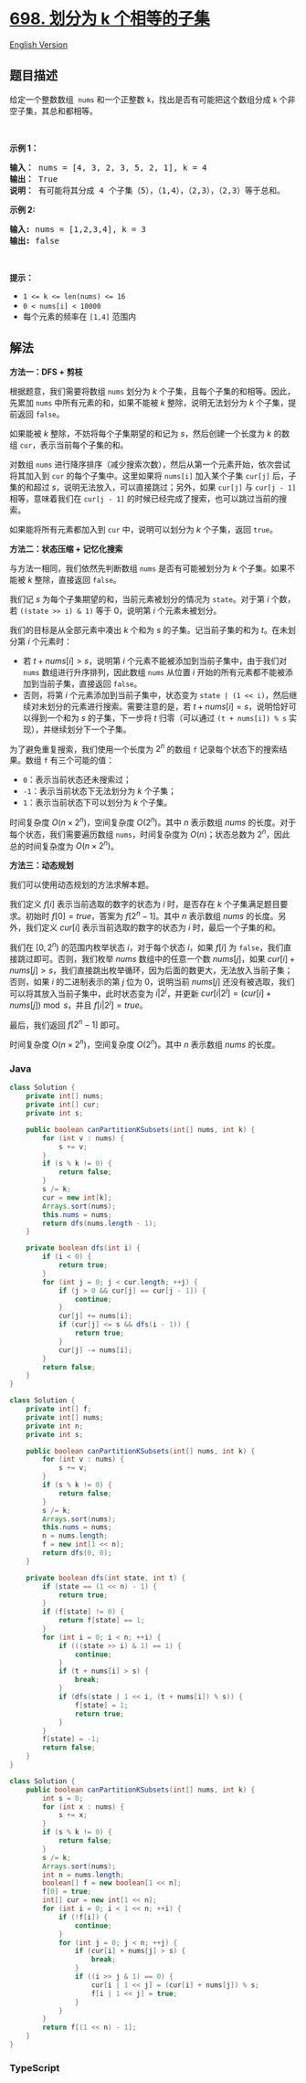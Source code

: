 # [698. 划分为 k 个相等的子集](https://leetcode.cn/problems/partition-to-k-equal-sum-subsets)

[English Version](/solution/0600-0699/0698.Partition%20to%20K%20Equal%20Sum%20Subsets/README_EN.md)

## 题目描述

<!-- 这里写题目描述 -->

<p>给定一个整数数组&nbsp;&nbsp;<code>nums</code> 和一个正整数 <code>k</code>，找出是否有可能把这个数组分成 <code>k</code> 个非空子集，其总和都相等。</p>

<p>&nbsp;</p>

<p><strong>示例 1：</strong></p>

<pre>
<strong>输入：</strong> nums = [4, 3, 2, 3, 5, 2, 1], k = 4
<strong>输出：</strong> True
<strong>说明：</strong> 有可能将其分成 4 个子集（5），（1,4），（2,3），（2,3）等于总和。</pre>

<p><strong>示例 2:</strong></p>

<pre>
<strong>输入:</strong> nums = [1,2,3,4], k = 3
<strong>输出:</strong> false</pre>

<p>&nbsp;</p>

<p><strong>提示：</strong></p>

<ul>
	<li><code>1 &lt;= k &lt;= len(nums) &lt;= 16</code></li>
	<li><code>0 &lt; nums[i] &lt; 10000</code></li>
	<li>每个元素的频率在 <code>[1,4]</code> 范围内</li>
</ul>

## 解法

**方法一：DFS + 剪枝**

根据题意，我们需要将数组 `nums` 划分为 $k$ 个子集，且每个子集的和相等。因此，先累加 `nums` 中所有元素的和，如果不能被 $k$ 整除，说明无法划分为 $k$ 个子集，提前返回 `false`。

如果能被 $k$ 整除，不妨将每个子集期望的和记为 $s$，然后创建一个长度为 $k$ 的数组 `cur`，表示当前每个子集的和。

对数组 `nums` 进行降序排序（减少搜索次数），然后从第一个元素开始，依次尝试将其加入到 `cur` 的每个子集中。这里如果将 `nums[i]` 加入某个子集 `cur[j]` 后，子集的和超过 $s$，说明无法放入，可以直接跳过；另外，如果 `cur[j]` 与 `cur[j - 1]` 相等，意味着我们在 `cur[j - 1]` 的时候已经完成了搜索，也可以跳过当前的搜索。

如果能将所有元素都加入到 `cur` 中，说明可以划分为 $k$ 个子集，返回 `true`。

**方法二：状态压缩 + 记忆化搜索**

与方法一相同，我们依然先判断数组 `nums` 是否有可能被划分为 $k$ 个子集。如果不能被 $k$ 整除，直接返回 `false`。

我们记 $s$ 为每个子集期望的和，当前元素被划分的情况为 `state`。对于第 $i$ 个数，若 `((state >> i) & 1)` 等于 $0$，说明第 $i$ 个元素未被划分。

我们的目标是从全部元素中凑出 $k$ 个和为 $s$ 的子集。记当前子集的和为 $t$。在未划分第 $i$ 个元素时：

-   若 $t + nums[i] \gt s$，说明第 $i$ 个元素不能被添加到当前子集中，由于我们对 `nums` 数组进行升序排列，因此数组 `nums` 从位置 $i$ 开始的所有元素都不能被添加到当前子集，直接返回 `false`。
-   否则，将第 $i$ 个元素添加到当前子集中，状态变为 `state | (1 << i)`，然后继续对未划分的元素进行搜索。需要注意的是，若 $t + nums[i] = s$，说明恰好可以得到一个和为 $s$ 的子集，下一步将 $t$ 归零（可以通过 `(t + nums[i]) % s` 实现），并继续划分下一个子集。

为了避免重复搜索，我们使用一个长度为 $2^n$ 的数组 `f` 记录每个状态下的搜索结果。数组 `f` 有三个可能的值：

-   `0`：表示当前状态还未搜索过；
-   `-1`：表示当前状态下无法划分为 $k$ 个子集；
-   `1`：表示当前状态下可以划分为 $k$ 个子集。

时间复杂度 $O(n\times 2^n)$，空间复杂度 $O(2^n)$。其中 $n$ 表示数组 $nums$ 的长度。对于每个状态，我们需要遍历数组 `nums`，时间复杂度为 $O(n)$；状态总数为 $2^n$，因此总的时间复杂度为 $O(n\times 2^n)$。

**方法三：动态规划**

我们可以使用动态规划的方法求解本题。

我们定义 $f[i]$ 表示当前选取的数字的状态为 $i$ 时，是否存在 $k$ 个子集满足题目要求。初始时 $f[0]=true$，答案为 $f[2^n-1]$。其中 $n$ 表示数组 $nums$ 的长度。另外，我们定义 $cur[i]$ 表示当前选取的数字的状态为 $i$ 时，最后一个子集的和。

我们在 $[0,2^n)$ 的范围内枚举状态 $i$，对于每个状态 $i$，如果 $f[i]$ 为 `false`，我们直接跳过即可。否则，我们枚举 $nums$ 数组中的任意一个数 $nums[j]$，如果 $cur[i] + nums[j] \gt s$，我们直接跳出枚举循环，因为后面的数更大，无法放入当前子集；否则，如果 $i$ 的二进制表示的第 $j$ 位为 $0$，说明当前 $nums[j]$ 还没有被选取，我们可以将其放入当前子集中，此时状态变为 $i | 2^j$，并更新 $cur[i | 2^j] = (cur[i] + nums[j]) \bmod s$，并且 $f[i | 2^j] = true$。

最后，我们返回 $f[2^n-1]$ 即可。

时间复杂度 $O(n \times 2^n)$，空间复杂度 $O(2^n)$。其中 $n$ 表示数组 $nums$ 的长度。

### **Java**

```java
class Solution {
    private int[] nums;
    private int[] cur;
    private int s;

    public boolean canPartitionKSubsets(int[] nums, int k) {
        for (int v : nums) {
            s += v;
        }
        if (s % k != 0) {
            return false;
        }
        s /= k;
        cur = new int[k];
        Arrays.sort(nums);
        this.nums = nums;
        return dfs(nums.length - 1);
    }

    private boolean dfs(int i) {
        if (i < 0) {
            return true;
        }
        for (int j = 0; j < cur.length; ++j) {
            if (j > 0 && cur[j] == cur[j - 1]) {
                continue;
            }
            cur[j] += nums[i];
            if (cur[j] <= s && dfs(i - 1)) {
                return true;
            }
            cur[j] -= nums[i];
        }
        return false;
    }
}
```

```java
class Solution {
    private int[] f;
    private int[] nums;
    private int n;
    private int s;

    public boolean canPartitionKSubsets(int[] nums, int k) {
        for (int v : nums) {
            s += v;
        }
        if (s % k != 0) {
            return false;
        }
        s /= k;
        Arrays.sort(nums);
        this.nums = nums;
        n = nums.length;
        f = new int[1 << n];
        return dfs(0, 0);
    }

    private boolean dfs(int state, int t) {
        if (state == (1 << n) - 1) {
            return true;
        }
        if (f[state] != 0) {
            return f[state] == 1;
        }
        for (int i = 0; i < n; ++i) {
            if (((state >> i) & 1) == 1) {
                continue;
            }
            if (t + nums[i] > s) {
                break;
            }
            if (dfs(state | 1 << i, (t + nums[i]) % s)) {
                f[state] = 1;
                return true;
            }
        }
        f[state] = -1;
        return false;
    }
}
```

```java
class Solution {
    public boolean canPartitionKSubsets(int[] nums, int k) {
        int s = 0;
        for (int x : nums) {
            s += x;
        }
        if (s % k != 0) {
            return false;
        }
        s /= k;
        Arrays.sort(nums);
        int n = nums.length;
        boolean[] f = new boolean[1 << n];
        f[0] = true;
        int[] cur = new int[1 << n];
        for (int i = 0; i < 1 << n; ++i) {
            if (!f[i]) {
                continue;
            }
            for (int j = 0; j < n; ++j) {
                if (cur[i] + nums[j] > s) {
                    break;
                }
                if ((i >> j & 1) == 0) {
                    cur[i | 1 << j] = (cur[i] + nums[j]) % s;
                    f[i | 1 << j] = true;
                }
            }
        }
        return f[(1 << n) - 1];
    }
}
```

### **TypeScript**
